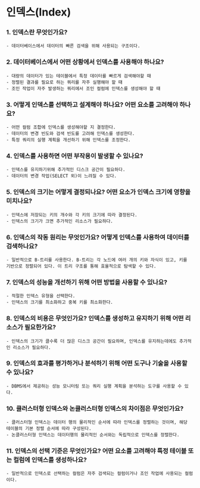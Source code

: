 # 인덱스(Index)

### 1. 인덱스란 무엇인가요?
    - 데이터베이스에서 데이터의 빠른 검색을 위해 사용되는 구조이다.
    
### 2. 데이터베이스에서 어떤 상황에서 인덱스를 사용해야 하나요?
    - 대량의 데이터가 있는 테이블에서 특정 데이터를 빠르게 검색해야할 때
    - 정렬된 결과를 필요로 하는 쿼리를 자주 실행해야 할 때
    - 조인 작업이 자주 발생하는 쿼리에서 조인 컬럼에 인덱스를 생성해야 할 때
    
### 3. 어떻게 인덱스를 선택하고 설계해야 하나요? 어떤 요소를 고려해야 하나요?
    - 어떤 컬럼 조합에 인덱스를 생성해야할 지 결정한다.
    - 데이터의 변경 빈도와 검색 빈도를 고려해 인덱스를 생성한다.
    - 특정 쿼리의 실행 계획을 개선하기 위해 인덱스를 조정한다.
    
### 4. 인덱스를 사용하면 어떤 부작용이 발생할 수 있나요?
    - 인덱스를 유지하기위해 추가적인 디스크 공간이 필요하다.
    - 데이터의 변경 작업(SELECT 외)이 느려질 수 있다.
    
### 5. 인덱스의 크기는 어떻게 결정되나요? 어떤 요소가 인덱스 크기에 영향을 미치나요?
    - 인덱스에 저장되는 키의 개수와 각 키의 크기에 따라 결정된다.
    - 인덱스의 크기가 크면 추가적인 리소스가 필요하다.
    
### 6. 인덱스의 작동 원리는 무엇인가요? 어떻게 인덱스를 사용하여 데이터를 검색하나요?
    - 일반적으로 B-트리를 사용한다. B-트리는 각 노드에 여러 개의 키와 자식이 있고, 키를 기반으로 정렬되어 있다. 이 트리 구조를 통해 효율적으로 탐색할 수 있다.
    
### 7. 인덱스의 성능을 개선하기 위해 어떤 방법을 사용할 수 있나요?
    - 적절한 인덱스 유형을 선택한다.
    - 인덱스의 크기를 최소화하고 중복 키를 최소화한다.
    
### 8. 인덱스의 비용은 무엇인가요? 인덱스를 생성하고 유지하기 위해 어떤 리소스가 필요한가요?
    - 인덱스의 크기가 클수록 더 많은 디스크 공간이 필요하며, 인덱스를 유지하는데에도 추가적인 리소스가 필요하다.
    
### 9. 인덱스의 효과를 평가하거나 분석하기 위해 어떤 도구나 기술을 사용할 수 있나요?
    - DBMS에서 제공하는 성능 모니터링 또는 쿼리 실행 계획을 분석하는 도구를 사용할 수 있다.
    
### 10. 클러스터형 인덱스와 논클러스터형 인덱스의 차이점은 무엇인가요?
    - 클러스터형 인덱스는 데이터 행의 물리적인 순서에 따라 인덱스를 정렬하는 것이며, 해당 테이블의 기본 정렬 순서에 따라 구성된다.
    - 논클러스터형 인덱스는 데이터행의 물리적인 순서와는 독립적으로 인덱스를 정렬한다.
    
### 11. 인덱스의 선택 기준은 무엇인가요? 어떤 요소를 고려해야 특정 테이블 또는 컬럼에 인덱스를 생성하나요?
    - 일반적으로 인덱스로 선택하는 컬럼은 자주 검색되는 컬럼이거나 조인 작업에 사용되는 컬럼이다.